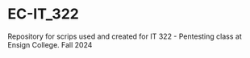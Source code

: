 # EC-IT_322
Repository for scrips used and created for IT 322 - Pentesting class at Ensign College. Fall 2024
